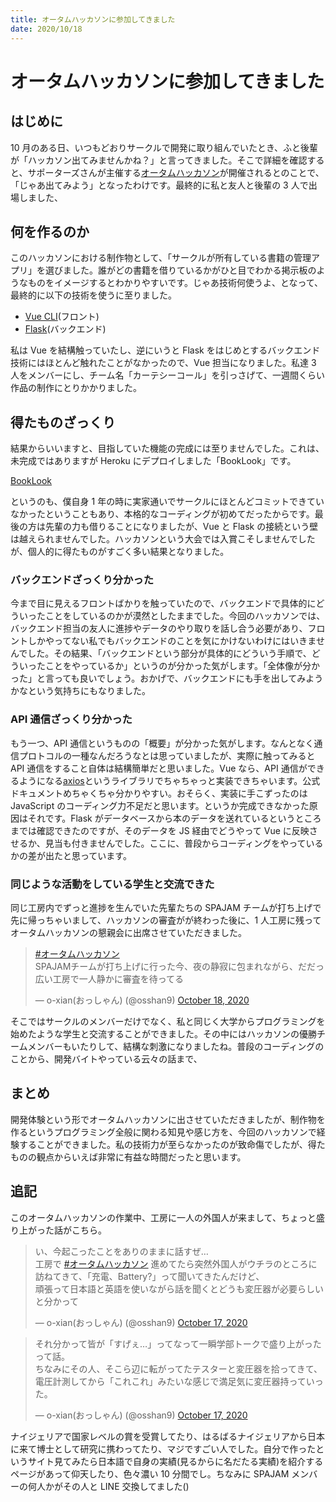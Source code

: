 ```yaml
---
title: オータムハッカソンに参加してきました
date: 2020/10/18
---
```


# オータムハッカソンに参加してきました

## はじめに

10 月のある日、いつもどおりサークルで開発に取り組んでいたとき、ふと後輩が「ハッカソン出てみませんかね？」と言ってきました。そこで詳細を確認すると、サポーターズさんが主催する[オータムハッカソン](https://talent.supporterz.jp/events/673fe904-afee-4050-b649-8bf7b6d331c3/?mkt_tok=eyJpIjoiTVRSalltWmlaVEU0T0RjNCIsInQiOiI4U2Y2VER1NlwvR2RuNktjQmFXTnNkT2lxYUd6NGdlVk5YblF4YWxHRWRzbDV4SVlBbkVMWExCYzVFd3VLQVZuYUZwRXY0R0dJRmtPMk9veDgxcEpOV1BtVkRUbER5Wm1cL3JTVHBuR2plT2lkcHhsS3VsejRRZEUwWnl1SmV5ZWRXIn0%3D)が開催されるとのことで、「じゃあ出てみよう」となったわけです。最終的に私と友人と後輩の 3 人で出場しました、

## 何を作るのか

このハッカソンにおける制作物として、「サークルが所有している書籍の管理アプリ」を選びました。誰がどの書籍を借りているかがひと目でわかる掲示板のようなものをイメージするとわかりやすいです。じゃあ技術何使うよ、となって、最終的に以下の技術を使うに至りました。

- [Vue CLI](https://cli.vuejs.org/)(フロント)
- [Flask](https://flask.palletsprojects.com/en/1.1.x/)(バックエンド)

私は Vue を結構触っていたし、逆にいうと Flask をはじめとするバックエンド技術にはほとんど触れたことがなかったので、Vue 担当になりました。私達 3 人をメンバーにし、チーム名「カーテシーコール」を引っさげて、一週間くらい作品の制作にとりかかりました。

## 得たものざっくり

結果からいいますと、目指していた機能の完成には至りませんでした。これは、未完成ではありますが Heroku にデプロイしました「BookLook」です。

[BookLook](https://proken-booklook.herokuapp.com/)

というのも、僕自身 1 年の時に実家通いでサークルにほとんどコミットできていなかったということもあり、本格的なコーディングが初めてだったからです。最後の方は先輩の力も借りることになりましたが、Vue と Flask の接続という壁は越えられませんでした。ハッカソンという大会では入賞こそしませんでしたが、個人的に得たものがすごく多い結果となりました。

### バックエンドざっくり分かった

今まで目に見えるフロントばかりを触っていたので、バックエンドで具体的にどういったことをしているのかが漠然としたままでした。今回のハッカソンでは、バックエンド担当の友人に進捗やデータのやり取りを話し合う必要があり、フロントしかやってない私でもバックエンドのことを気にかけないわけにはいきませんでした。その結果、「バックエンドという部分が具体的にどういう手順で、どういったことをやっているか」というのが分かった気がします。「全体像が分かった」と言っても良いでしょう。おかげで、バックエンドにも手を出してみようかなという気持ちにもなりました。

### API 通信ざっくり分かった

もう一つ、API 通信というものの「概要」が分かった気がします。なんとなく通信プロトコルの一種なんだろうなとは思っていましたが、実際に触ってみると API 通信をすること自体は結構簡単だと思いました。Vue なら、API 通信ができるようになる[axios](https://jp.vuejs.org/v2/cookbook/using-axios-to-consume-apis.html)というライブラリでちゃちゃっと実装できちゃいます。公式ドキュメントめちゃくちゃ分かりやすい。おそらく、実装に手こずったのは JavaScript のコーディング力不足だと思います。というか完成できなかった原因はそれです。Flask がデータベースから本のデータを送れているというところまでは確認できたのですが、そのデータを JS 経由でどうやって Vue に反映させるか、見当も付きませんでした。ここに、普段からコーディングをやっているかの差が出たと思っています。

### 同じような活動をしている学生と交流できた

同じ工房内でずっと進捗を生んでいた先輩たちの SPAJAM チームが打ち上げで先に帰っちゃいまして、ハッカソンの審査がが終わった後に、1 人工房に残ってオータムハッカソンの懇親会に出席させていただきました。

<blockquote class="twitter-tweet" data-partner="tweetdeck"><p lang="ja" dir="ltr"><a href="https://twitter.com/hashtag/%E3%82%AA%E3%83%BC%E3%82%BF%E3%83%A0%E3%83%8F%E3%83%83%E3%82%AB%E3%82%BD%E3%83%B3?src=hash&amp;ref_src=twsrc%5Etfw">#オータムハッカソン</a><br>SPAJAMチームが打ち上げに行った今、夜の静寂に包まれながら、だだっ広い工房で一人静かに審査を待ってる</p>&mdash; o-xian(おっしゃん) (@osshan9) <a href="https://twitter.com/osshan9/status/1317758508222197761?ref_src=twsrc%5Etfw">October 18, 2020</a></blockquote>
<script async src="https://platform.twitter.com/widgets.js" charset="utf-8"></script>

そこではサークルのメンバーだけでなく、私と同じく大学からプログラミングを始めたような学生と交流することができました。その中にはハッカソンの優勝チームメンバーもいたりして、結構な刺激になりましたね。普段のコーディングのことから、開発バイトやっている云々の話まで、

## まとめ

開発体験という形でオータムハッカソンに出させていただきましたが、制作物を作るというプログラミング全般に関わる知見や感じ方を、今回のハッカソンで経験することができました。私の技術力が至らなかったのが致命傷でしたが、得たものの観点からいえば非常に有益な時間だったと思います。

## 追記

このオータムハッカソンの作業中、工房に一人の外国人が来まして、ちょっと盛り上がった話がこちら。

<blockquote class="twitter-tweet" data-partner="tweetdeck"><p lang="ja" dir="ltr">い、今起こったことをありのままに話すぜ…<br>工房で <a href="https://twitter.com/hashtag/%E3%82%AA%E3%83%BC%E3%82%BF%E3%83%A0%E3%83%8F%E3%83%83%E3%82%AB%E3%82%BD%E3%83%B3?src=hash&amp;ref_src=twsrc%5Etfw">#オータムハッカソン</a> 進めてたら突然外国人がウチラのところに訪ねてきて、「充電、Battery?」って聞いてきたんだけど、<br>頑張って日本語と英語を使いながら話を聞くとどうも変圧器が必要らしいと分かって</p>&mdash; o-xian(おっしゃん) (@osshan9) <a href="https://twitter.com/osshan9/status/1317408498519429120?ref_src=twsrc%5Etfw">October 17, 2020</a></blockquote>
<script async src="https://platform.twitter.com/widgets.js" charset="utf-8"></script>

<blockquote class="twitter-tweet" data-partner="tweetdeck"><p lang="ja" dir="ltr">それ分かって皆が「すげぇ…」ってなって一瞬学部トークで盛り上がったって話。<br>ちなみにその人、そこら辺に転がってたテスターと変圧器を拾ってきて、電圧計測してから「これこれ」みたいな感じで満足気に変圧器持っていった。</p>&mdash; o-xian(おっしゃん) (@osshan9) <a href="https://twitter.com/osshan9/status/1317408501895888896?ref_src=twsrc%5Etfw">October 17, 2020</a></blockquote>
<script async src="https://platform.twitter.com/widgets.js" charset="utf-8"></script>

ナイジェリアで国家レベルの賞を受賞してたり、はるばるナイジェリアから日本に来て博士として研究に携わってたり、マジですごい人でした。自分で作ったというサイト見てみたら日本語で自身の実績(見るからに名だたる実績)を紹介するページがあって仰天したり、色々濃い 10 分間でし。ちなみに SPAJAM メンバーの何人かがその人と LINE 交換してました()
